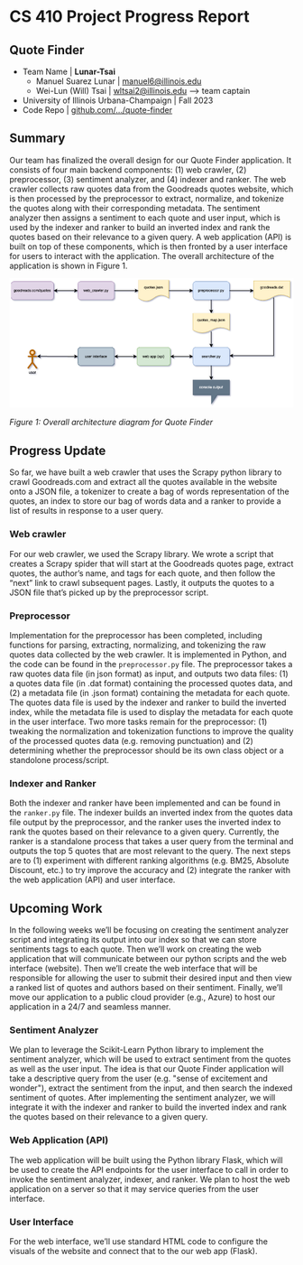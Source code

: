 # CS 410 Project Progress Report

## Quote Finder

- Team Name | **Lunar-Tsai**
    - Manuel Suarez Lunar | [manuel6@illinois.edu](manuel6@illinois.edu)
    - Wei-Lun (Will) Tsai | [wltsai2@illinois.edu](wltsai2@illinois.edu) --> team captain 
- University of Illinois Urbana-Champaign | Fall 2023
- Code Repo | [github.com/.../quote-finder](https://github.com/willtsai/quote-finder)

## Summary

Our team has finalized the overall design for our Quote Finder application. It consists of four main backend components: (1) web crawler, (2) preprocessor, (3) sentiment analyzer, and (4) indexer and ranker. The web crawler collects raw quotes data from the Goodreads quotes website, which is then processed by the preprocessor to extract, normalize, and tokenize the quotes along with their corresponding metadata. The sentiment analyzer then assigns a sentiment to each quote and user input, which is used by the indexer and ranker to build an inverted index and rank the quotes based on their relevance to a given query. A web application (API) is built on top of these components, which is then fronted by a user interface for users to interact with the application. The overall architecture of the application is shown in Figure 1.

<img src="./quote-finder-architecture.png" alt="overall architecture diagram for Quote Finder" width="700" />

*Figure 1: Overall architecture diagram for Quote Finder*

## Progress Update

So far, we have built a web crawler that uses the Scrapy python library to crawl Goodreads.com and extract all the quotes available in the website onto a JSON file, a tokenizer to create a bag of words representation of the quotes, an index to store our bag of words data and a ranker to provide a list of results in response to a user query.

### Web crawler

For our web crawler, we used the Scrapy library. We wrote a script that creates a Scrapy spider that will start at the Goodreads quotes page, extract quotes, the author’s name, and tags for each quote, and then follow the “next” link to crawl subsequent pages. Lastly, it outputs the quotes to a JSON file that’s picked up by the preprocessor script.

### Preprocessor

Implementation for the preprocessor has been completed, including functions for parsing, extracting, normalizing, and tokenizing the raw quotes data collected by the web crawler. It is implemented in Python, and the code can be found in the `preprocessor.py` file. The preprocessor takes a raw quotes data file (in json format) as input, and outputs two data files: (1) a quotes data file (in .dat format) containing the processed quotes data, and (2) a metadata file (in .json format) containing the metadata for each quote. The quotes data file is used by the indexer and ranker to build the inverted index, while the metadata file is used to display the metadata for each quote in the user interface. Two more tasks remain for the preprocessor: (1) tweaking the normalization and tokenization functions to improve the quality of the processed quotes data (e.g. removing punctuation) and (2) determining whether the preprocessor should be its own class object or a standolone process/script.

### Indexer and Ranker

Both the indexer and ranker have been implemented and can be found in the `ranker.py` file. The indexer builds an inverted index from the quotes data file output by the preprocessor, and the ranker uses the inverted index to rank the quotes based on their relevance to a given query. Currently, the ranker is a standalone process that takes a user query from the terminal and outputs the top 5 quotes that are most relevant to the query. The next steps are to (1) experiment with different ranking algorithms (e.g. BM25, Absolute Discount, etc.)
 to try improve the accuracy and (2) integrate the ranker with the web application (API) and user interface.

## Upcoming Work

In the following weeks we’ll be focusing on creating the sentiment analyzer script and integrating its output into our index so that we can store sentiments tags to each quote. Then we’ll work on creating the web application that will communicate between our python scripts and the web interface (website). Then we’ll create the web interface that will be responsible for allowing the user to submit their desired input and then view a ranked list of quotes and authors based on their sentiment. Finally, we’ll move our application to a public cloud provider (e.g., Azure) to host our application in a 24/7 and seamless manner.

### Sentiment Analyzer

We plan to leverage the Scikit-Learn Python library to implement the sentiment analyzer, which will be used to extract sentiment from the quotes as well as the user input. The idea is that our Quote Finder application will take a descriptive query from the user (e.g. "sense of excitement and wonder"), extract the sentiment from the input, and then search the indexed sentiment of quotes. After implementing the sentiment analyzer, we will integrate it with the indexer and ranker to build the inverted index and rank the quotes based on their relevance to a given query.

### Web Application (API)

The web application will be built using the Python library Flask, which will be used to create the API endpoints for the user interface to call in order to invoke the sentiment analyzer, indexer, and ranker. We plan to host the web application on a server so that it may service queries from the user interface.

### User Interface

For the web interface, we’ll use standard HTML code to configure the visuals of the website and connect that to the our web app (Flask).
